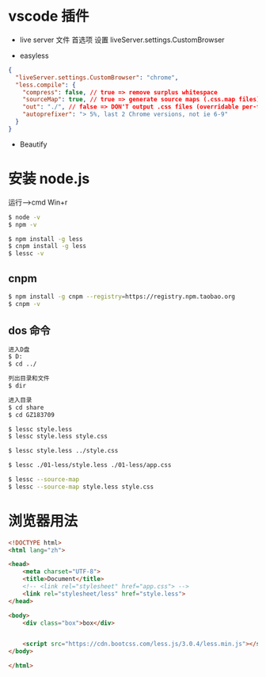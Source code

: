 # vscode 插件

- live server
  文件 首选项 设置 liveServer.settings.CustomBrowser

- easyless

```json
{
  "liveServer.settings.CustomBrowser": "chrome",
  "less.compile": {
    "compress": false, // true => remove surplus whitespace
    "sourceMap": true, // true => generate source maps (.css.map files)
    "out": "./", // false => DON'T output .css files (overridable per-file, see below)
    "autoprefixer": "> 5%, last 2 Chrome versions, not ie 6-9"
  }
}
```

- Beautify

# 安装 node.js

运行-->cmd Win+r

```bash
$ node -v
$ npm -v

$ npm install -g less
$ cnpm install -g less
$ lessc -v
```

## cnpm

```bash
$ npm install -g cnpm --registry=https://registry.npm.taobao.org
$ cnpm -v
```

## dos 命令

```bash
进入D盘
$ D:
$ cd ../

列出目录和文件
$ dir

进入目录
$ cd share
$ cd GZ183709

$ lessc style.less
$ lessc style.less style.css

$ lessc style.less ../style.css

$ lessc ./01-less/style.less ./01-less/app.css

$ lessc --source-map
$ lessc --source-map style.less style.css
```

# 浏览器用法

```html
<!DOCTYPE html>
<html lang="zh">

<head>
    <meta charset="UTF-8">
    <title>Document</title>
    <!-- <link rel="stylesheet" href="app.css"> -->
    <link rel="stylesheet/less" href="style.less">
</head>

<body>
    <div class="box">box</div>


    <script src="https://cdn.bootcss.com/less.js/3.0.4/less.min.js"></script>
</body>

</html>
```
